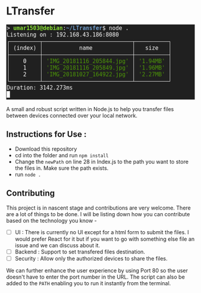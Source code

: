 # LTransfer

![Screenshot](image.png)

A small and robust script written in Node.js to help you transfer files between devices connected over your local network.

## Instructions for Use :
- Download this repository
- cd into the folder and run `npm install`
- Change the `newPath` on line 28 in Index.js to the path you want to store the files in. Make sure the path exists.
- run `node .`

## Contributing
This project is in nascent stage and contributions are very welcome. There are a lot of things to be done. I will be listing down how you can contribute based on the technology you know -

- [ ] UI : There is currently no UI except for a html form to submit the files. I would prefer React for it but if you want to go with something else file an issue and we can discuss about it.
- [ ] Backend : Support to set transfered files destination.
- [ ] Security : Allow only the authorized devices to share the files.

We can further enhance the user experience by using Port 80 so the user doesn't have to enter the port number in the URL. The script can also be added to the `PATH` enabling you to run it instantly from the terminal.
